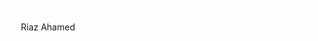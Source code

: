 <div style="padding:20px; border-radius: 24px;border: 1px solid rgba(255, 255, 255, 0.5);min-height: 100vh;margin: 10px;">
  Riaz Ahamed
</div>
